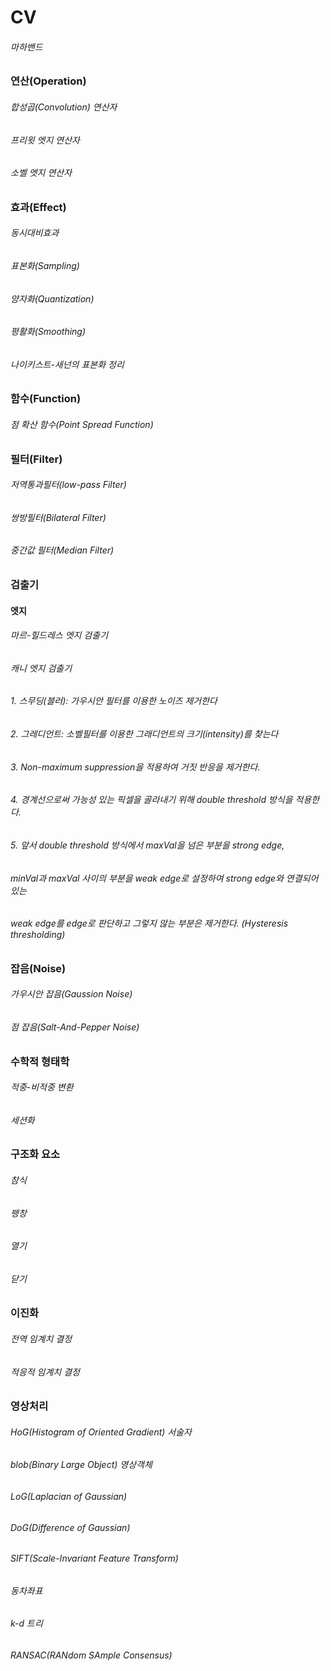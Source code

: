 # CV
###### 마하밴드
### 연산(Operation)
###### 합성곱(Convolution)  연산자
###### 프리윗 엣지 연산자
###### 소벨 엣지 연산자 

### 효과(Effect)
###### 동시대비효과
###### 표본화(Sampling)
###### 양자화(Quantization)
###### 평활화(Smoothing)
###### 나이키스트-새넌의 표본화 정리

### 함수(Function)
###### 점 확산 함수(Point Spread Function)

### 필터(Filter)
###### 저역통과필터(low-pass Filter)
###### 쌍방필터(Bilateral Filter)
###### 중간값 필터(Median Filter)

### 검출기
#### 엣지
###### 마르-힐드레스 엣지 검출기
###### 캐니 엣지 검출기
###### 1. 스무딩(블러): 가우시안 필터를 이용한 노이즈 제거한다
###### 2. 그레디언트: 소벨필터를 이용한 그래디언트의 크기(intensity)를 찾는다
###### 3. Non-maximum suppression을 적용하여 거짓 반응을 제거한다.
###### 4. 경계선으로써 가능성 있는 픽셀을 골라내기 위해 double threshold 방식을 적용한다.
###### 5. 앞서 double threshold 방식에서 maxVal을 넘은 부분을 strong edge, 
######    minVal과 maxVal 사이의 부분을 weak edge로 설정하여 strong edge와 연결되어 있는 
###### weak edge를 edge로 판단하고 그렇지 않는 부분은 제거한다. (Hysteresis thresholding)


### 잡음(Noise)
###### 가우시안 잡음(Gaussion Noise)
###### 점 잡음(Salt-And-Pepper Noise)

### 수학적 형태학
###### 적중-비적중 변환
###### 세션화

### 구조화 요소
###### 참식
###### 팽창
###### 열기
###### 닫기

### 이진화
###### 전역 임계치 결정
###### 적응적 임계치 결정

### 영상처리
###### HoG(Histogram of Oriented Gradient) 서술자
###### blob(Binary Large Object) 영상객체
###### LoG(Laplacian of Gaussian)
###### DoG(Difference of Gaussian)
###### SIFT(Scale-Invariant Feature Transform)
###### 동차좌표
###### k-d 트리
###### RANSAC(RANdom SAmple Consensus)


